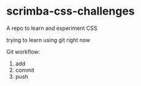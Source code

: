 # scrimba-css-challenges

A repo to learn and experiment CSS 

trying to learn using git right now

Git workflow: 
1. add
2. commit
3. push